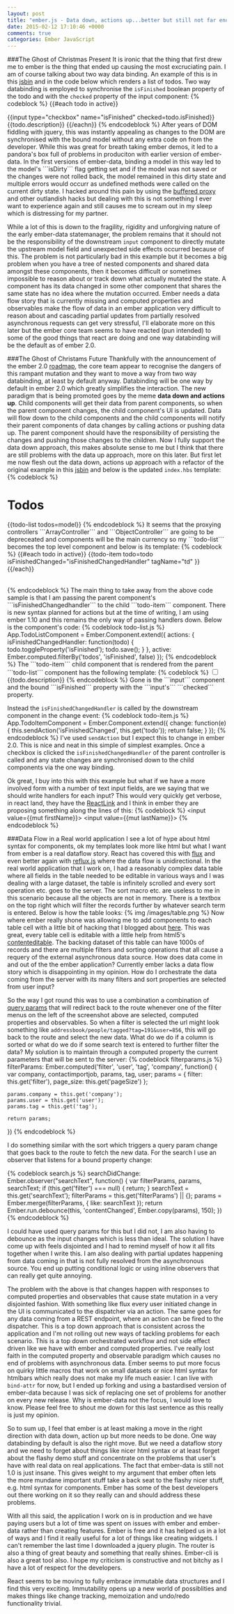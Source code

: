 ```yaml
---
layout: post
title: "ember.js - Data down, actions up...better but still not far enough"
date: 2015-02-12 17:10:46 +0000
comments: true
categories: Ember JavaScript
---
```

###The Ghost of Christmas Present
It is ironic that the thing that first drew me to ember is the thing that ended up causing the most excruciating pain.  I am of course talking about two way data binding.  An example of this is in this <a href="http://jsbin.com/pitupo/1/edit?html,js,output" target="_blank">jsbin</a> and in the code below which renders a list of todos.  Two way databinding is employed to synchronise the ```isFinished``` boolean property of the todo and with the ```checked``` property of the input component:
{% codeblock %}
&#123;&#123;&#35;each todo in active&#125;&#125;
  <tr>
    <td>&#123;&#123;input type="checkbox" name="isFinished" checked=todo.isFinished&#125;&#125;</td>
    <td>&#123;&#123;todo.description&#125;&#125;</td>
  </tr>
&#123;&#123;/eachn&#125;&#125;
{% endcodeblock %}
After years of DOM fiddling with jquery, this was instantly appealing as changes to the DOM are synchronised with the bound model without any extra code on from the developer.  While this was great for breath taking ember demos, it led to a pandora's box full of problems in produciton with earlier version of ember-data.  In the first versions of ember-data, binding a model in this way led to the model's ```isDirty``` flag getting set and if the model was not saved or the changes were not rolled back, the model remained in this dirty state and multiple errors would occurr as undefined methods were called on the current dirty state.  I hacked around this pain by using the <a href="https://github.com/yapplabs/ember-buffered-proxy" target="_blank">buffered proxy</a> and other outlandish hacks but dealing with this is not something I ever want to experience again and still causes me to scream out in my sleep which is distressing for my partner.

While a lot of this is down to the fragility, rigidity and unforgiving nature of the early ember-data statemanager, the problem remains that it should not be the responsibility of the downstream ```input``` component to directly mutate the upstream model field and unexpected side effects occurred because of this. The problem is not particularly bad in this example but it becomes a big problem when you have a tree of nested components and shared data amongst these components, then it becomes difficult or sometimes impossible to reason about or track down what actually mutated the state. A component has its data changed in some other component that shares the same state has no idea where the mutation occurred.  Ember needs a data flow story that is currently missing and computed properties and observables make the flow of data in an ember application very difficult to reason about and cascading partial updates from partially resolved asynchronous requests can get very stressful, I'll elaborate more on this later but the ember core team seems to have reacted (pun intended) to some of the good things that react are doing and one way databinding will be the default as of ember 2.0.

###The Ghost of Christams Future
Thankfully with the announcement of the ember 2.0 <a href="https://github.com/emberjs/rfcs/pull/15" target="_blank">roadmap</a>, the core team appear to recognise the dangers of this rampant mutation and they want to move a way from two way databinding, at least by default anyway.  Databinding will be one way by default in ember 2.0 which greatly simplifies the interaction.  The new paradigm that is being promoted goes by the meme  **data down and actions up**.  Child components will get their data from parent components, so when the parent component changes, the child component's UI is updated.  Data will flow down to the child components and the child components will notify their parent components of data changes by calling actions or pushing data up.  The parent component should have the responsibility of persisting the changes and pushing those changes to the children.  Now I fully support the data down approach, this makes absolute sense to me but I think that there are still problems with the data up approach, more on this later.  But first
let me now flesh out the data down, actions up approach with a refactor of the original example in this <a href="http://jsbin.com/pitupo/2/edit?html,js,output" target="_blank">jsbin</a> and below is the updated ```index.hbs``` template:
{% codeblock %}
<h1>Todos</h1>
&#123;&#123;todo-list todos=model&#125;&#125;
{% endcodeblock %}
It seems that the proxying controllers ```ArrayController``` and ```ObjectController``` are going to be depreceated and components will be the main currency so my ```todo-list``` becomes the top level component and below is its template:
{% codeblock %}
<table>
  <tbody>
    &#123;&#123;#each todo in active&#125;&#125;
    <tr>
      &#123;&#123;todo-item todo=todo isFinishedChanged="isFinishedChangedHandler" tagName="td" &#125;&#125;
    </tr>
    &#123;&#123;/each&#125;&#125;
  </tbody>
</table>
{% endcodeblock %}
The main thing to take away from the above code sample is that I am passing the parent component's ```isFinishedChangedhandler``` to the child ```todo-item``` component.  There is new syntax planned for actions but at the time of writing, I am using ember 1.10 and this remains the only way of passing handlers down.
Below is the component's code:
{% codeblock todo-list.js %}
App.TodoListComponent = Ember.Component.extend({
  actions: {
    isFinishedChangedHandler: function(todo) {
      todo.toggleProperty('isFinished');
      todo.save();
    }
  },
  active: Ember.computed.filterBy('todos', 'isFinished', false)
});
{% endcodeblock %}
The ```todo-item``` child component that is rendered from the parent ```todo-list``` component has the following template:
{% codeblock %}
  <input type="checkbox" name="todo"/> &#123;&#123;todo.description&#125;&#125;
{% endcodeblock %}
Gone is the ```input``` component and the bound ```isFinished``` property with the ```input's``` ```checked``` property.

Instead the ```isFinishedChangedHandler``` is called by the downstream component in the change event:
{% codeblock todo-item.js %}
App.TodoItemComponent = Ember.Component.extend({
  change: function(e) {
    this.sendAction('isFinishedChanged', this.get('todo'));
    return false;
  }
});
{% endcodeblock %}
I've used ```sendAction``` but I expect this to change in ember 2.0.  This is nice and neat in this simple of simplest examples.  Once a checkbox is clicked the ```isFinishedChangedHandler``` of the parent controller is called and any state changes are synchronised down to the child components via the one way binding.

Ok great, I buy into this with this example but what if we have a more involved form with a number of text input fields, are we saying that we should write handlers for each input?  This would very quickly get verbose, in react land, they have the <a href="http://facebook.github.io/react/docs/two-way-binding-helpers.html" target="_blank">ReactLink</a> and I think in ember they are proposing something along the lines of this:
{% codeblock %}
<input value=&#123;&#123;mut firstName&#125;&#125;>
<input value=&#123;&#123;mut lastName&#125;&#125;>
{% endcodeblock %}

###Data Flow in a Real world application
I see a lot of hype about html syntax for components, ok my templates look more like html but what I want from ember is a real dataflow story.  React has covered this with <a href="http://facebook.github.io/flux/docs/todo-list.html" target="_blank">flux</a> and even better again with <a href="https://github.com/spoike/refluxjs" target="_blank">reflux.js</a> where the data flow is unidirectional.  In the real world application that I work on, I had a reasonably complex data table where all fields in the table needed to be editable in various ways and I was dealing with a large dataset, the table is infinitely scrolled and every sort operation etc. goes to the server.  The sort macro etc. are useless to me in this scenario because all the objects are not in memory.  There is a textbox on the top right which will filter the records further by whatever search term is entered.  Below is how the table looks:
{% img /images/table.png %}
Now where ember really shone was allowing me to add components to each table cell with a little bit of hacking that I blogged about <a href="http://www.thesoftwaresimpleton.com/blog/2014/11/18/dynamic-content/" target="_blank">here</a>.  This was great, every table cell is editable with a little help from html5's <a href="https://developer.mozilla.org/en-US/docs/Web/Guide/HTML/Content_Editable" target="_blank">contenteditable</a>.  The backing dataset of this table can have 1000s of records and there are multiple filters and sorting operations that all cause a requery of the external asynchronous data source.  How does data come in and out of the the ember application?  Currently ember lacks a data flow story which is disappointing in my opinion.  How do I orchestrate the data coming from the server with its many filters and sort properties are selected from user input?

So the way I got round this was to use a combination a combination of <a href="http://emberjs.com/guides/routing/query-params/">query params</a> that will redirect back to the route whenever one of the filter menus on the left of the screenshot above are selected, computed properties and observables.  So when a filter is selected the url might look something like ```addressbook/people/tagged?tag=191&user=856```, this will go back to the route and select the new data.  What do we do if a column is sorted or what do we do if some search text is entered to further filter the data?  My solution is to maintain through a computed property the current parameters that will be sent to the server:
{% codeblock filterparams.js %}
filterParams: Ember.computed('filter', 'user', 'tag', 'company', function() {
    var company, contactimportjob, params, tag, user;
    params = {
      filter: this.get('filter'),
      page_size: this.get('pageSize')
    };

    params.company = this.get('company');
    params.user = this.get('user');
    params.tag = this.get('tag');

    return params;
  })
{% endcodeblock %}

I do something similar with the sort which triggers a query param change that goes back to the route to fetch the new data.  For the search I use an observer that listens for a bound property change:

{% codeblock search.js %}
  searchDidChange: Ember.observer("searchText", function() {
    var filterParams, params, searchText;
    if (this.get('filter') === null) {
      return;
    }
    searchText = this.get('searchText');
    filterParams = this.get('filterParams') || {};
    params = Ember.merge(filterParams, {
      like: searchText
    });
    return Ember.run.debounce(this, 'contentChanged', Ember.copy(params), 150);
  })
{% endcodeblock %}

I could have used query params for this but I did not, I am also having to debounce as the input changes which is less than ideal.  The solution I have come up with feels disjointed and I had to remind myself of how it all fits together when I write this.  I am also dealing with partial updates happening from data coming in that is not fully resolved from the asynchronous source.  You end up putting conditional logic or using inline observers that can really get quite annoying.

The problem with the above is that changes happen with responses to computed properties and observables that cause state mutation in a very disjointed fashion.  With something like flux every user initiated change in the UI is communicated to the dispatcher via an action.  The same goes for any data coming from a REST endpoint,  where an action can be fired to the dispatcher. This is a top down approach that is consistent across the application and I'm not rolling out new ways of tackling problems for each scenario. This is a top down orchestrated workflow and not side effect driven like we have with ember and computed properties.  I've really lost faith in the computed property and observable paradigm which causes no end of problems with asynchronous data.  Ember seems to put more focus on quirky little macros that work on small datasets or nice html syntax for htmlbars which really does not make my life much easier.  I can live with ```bind-attr``` for now, but I ended up forking and using a bastardised version of ember-data because I was sick of replacing one set of problems for another on every new release.  Why is ember-data not the focus, I would love to know.  Please feel free to shout me down for this last sentence as this really is just my opinion.

So to sum up, I feel that ember is at least making a move in the right direction with data down, action up but more needs to be done.  One way databinding by default is also the right move.  But we need a dataflow story and we need to forget about things like nicer html syntax or at least forget about the flashy demo stuff and concentrate on the problems that user's have with real data on real applications.  The fact that ember-data is still not 1.0 is just insane.  This gives weight to my argument that ember often lets the more mundane important stuff take a back seat to the flashy nicer stuff, e.g. html syntax for components.  Ember has some of the best developers out there working on it so they really can and should address these problems.

With all this said, the application I work on is in production and we have paying users but a lot of time was spent on issues with ember and ember-data rather than creating features.  Ember is free and it has helped us in a lot of ways and I find it really useful for a lot of things like creating widgets.  I can't remember the last time I downloaded a jquery plugin.  The router is also a thing of great beauty and something that really shines.  Ember-cli is also a great tool also.  I hope my criticism is constructive and not bitchy as I have a lot of respect for the developers.

React seems to be moving to fully embrace immutable data structures and I find this very exciting.  Immutability opens up a new world of possiblities and makes things like change tracking, memoization and undo/redo functionality trivial.
